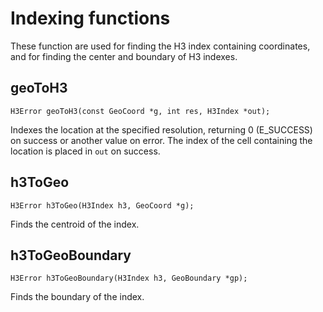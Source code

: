 # Indexing functions

These function are used for finding the H3 index containing coordinates, and for finding the center and boundary of H3 indexes.

## geoToH3

```
H3Error geoToH3(const GeoCoord *g, int res, H3Index *out);
```

Indexes the location at the specified resolution, returning 0 (E_SUCCESS) on success
or another value on error. The index of the cell containing the location is placed
in `out` on success.

## h3ToGeo

```
H3Error h3ToGeo(H3Index h3, GeoCoord *g);
```

Finds the centroid of the index.

## h3ToGeoBoundary

```
H3Error h3ToGeoBoundary(H3Index h3, GeoBoundary *gp);
```

Finds the boundary of the index.
